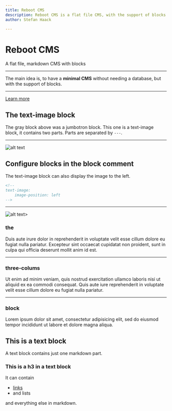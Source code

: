 ```yaml
---
title: Reboot CMS
description: Reboot CMS is a flat file CMS, with the support of blocks.
author: Stefan Haack

---
```


<!-- jumbotron -->
# Reboot CMS

A flat file, markdown CMS with blocks

---
The main idea is, to have a **minimal CMS** without needing a database, but with the support of blocks.

---
[Learn more](documentation)

<!-- text-image -->
## The text-image block

The gray block above was a jumbotron block. This one is a text-image block, it contains two parts.
Parts are separated by `---`.

---
![alt text](media/dummy.svg "Title Text")

<!-- 
text-image:
    image-position: left
-->

## Configure blocks in the block comment

The text-image block can also display the image to the left.

```html
<!-- 
text-image:
    image-position: left
-->
```

---
![alt text](media/dummy.svg "Title Text")>

<!-- three-columns -->
### the

Duis aute irure dolor in reprehenderit in voluptate velit esse cillum dolore eu fugiat nulla pariatur. Excepteur sint
occaecat cupidatat non proident, sunt in culpa qui officia deserunt mollit anim id est.

---
### three-colums

Ut enim ad minim veniam, quis nostrud exercitation ullamco laboris nisi ut aliquid ex ea commodi consequat. Quis aute
iure reprehenderit in voluptate velit esse cillum dolore eu fugiat nulla pariatur.

---
### block

Lorem ipsum dolor sit amet, consectetur adipisicing elit, sed do eiusmod tempor incididunt ut labore et dolore magna
aliqua.

<!-- text -->
## This is a text block

A text block contains just one markdown part.

### This is a h3 in a text block

It can contain

- [links](https://www.chessmail.de)
- and lists

and everything else in markdown.